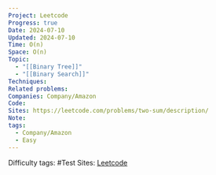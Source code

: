 ```yaml
---
Project: Leetcode
Progress: true
Date: 2024-07-10
Updated: 2024-07-10
Time: O(n)
Space: O(n)
Topic:
  - "[[Binary Tree]]"
  - "[[Binary Search]]"
Techniques: 
Related problems: 
Companies: Company/Amazon
Code: 
Sites: https://leetcode.com/problems/two-sum/description/
Note: 
tags:
  - Company/Amazon
  - Easy
---
```


Difficulty tags: #Test
Sites: [Leetcode]()